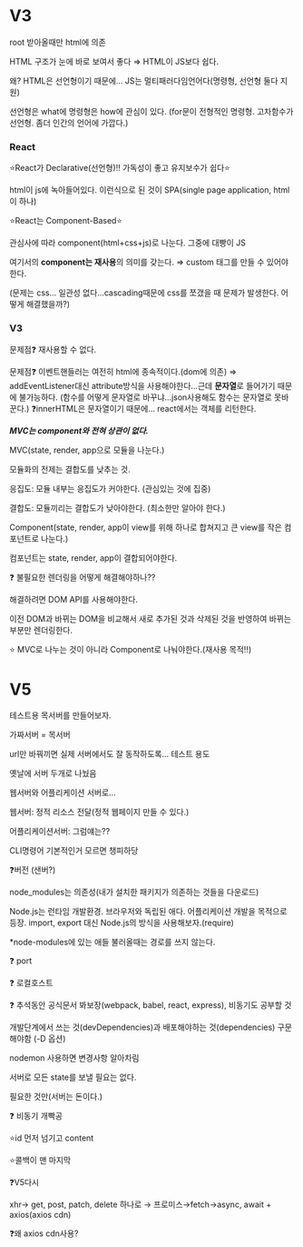 # V3

root 받아올때만 html에 의존

HTML 구조가 눈에 바로 보여서 좋다 ⇒ HTML이 JS보다 쉽다. 

왜? HTML은 선언형이기 때문에… JS는 멀티패러다임언어다(명령형, 선언형 둘다 지원)

선언형은 what에 명령형은 how에 관심이 있다. (for문이 전형적인 명령형. 고차함수가 선언형. 좀더 인간의 언어에 가깝다.)

### React

⭐React가 Declarative(선언형)‼ 가독성이 좋고 유지보수가 쉽다⭐

html이 js에 녹아들어있다. 이런식으로 된 것이 SPA(single page application, html이 하나)

⭐React는 Component-Based⭐

관심사에 따라 component(html+css+js)로 나눈다. 그중에 대빵이 JS

여기서의 **component는 재사용**의 의미를 갖는다. ⇒ custom 태그를 만들 수 있어야 한다. 

(문제는 css... 일관성 없다…cascading때문에 css를 쪼갰을 때 문제가 발생한다. 어떻게 해결했을까?)

### V3

문제점❓ 재사용할 수 없다. 

문제점❓ 이벤트핸들러는 여전히 html에 종속적이다.(dom에 의존) ⇒ addEventListener대신 attribute방식을 사용해야한다…근데 **문자열**로 들어가기 때문에 불가능하다. (함수를 어떻게 문자열로 바꾸냐…json사용해도 함수는 문자열로 못바꾼다.) ❓innerHTML은 문자열이기 때문에… react에서는 객체를 리턴한다. 

***MVC는 component와 전혀 상관이 없다.*** 

MVC(state, render, app으로 모듈을 나눈다.)

모듈화의 전제는 결합도를 낮추는 것. 

응집도: 모듈 내부는 응집도가 커야한다. (관심있는 것에 집중)

결합도: 모듈끼리는 결합도가 낮아야한다. (최소한만 알아야 한다.)

Component(state, render, app이 view를 위해 하나로 합쳐지고 큰 view를 작은 컴포넌트로 나눈다.)

컴포넌트는 state, render, app이 결합되어야한다. 

❓ 불필요한 렌더링을 어떻게 해결해야하나??

해결하려면 DOM API를 사용해야한다. 

이전 DOM과 바뀌는 DOM을 비교해서 새로 추가된 것과 삭제된 것을 반영하여 바뀌는 부분만 렌더링한다. 

⭐ MVC로 나누는 것이 아니라 Component로 나눠야한다.(재사용 목적‼)

# V5

테스트용 목서버를 만들어보자. 

가짜서버 = 목서버

url만 바꿔끼면 실제 서버에서도 잘 동작하도록… 테스트 용도

옛날에 서버 두개로 나눴음

웹서버와 어플리케이션 서버로…

웹서버: 정적 리소스 전달(정적 웹페이지 만들 수 있다.)

어플리케이션서버: 그럼얘는??

CLI명령어 기본적인거 모르면 챙피하당

❓버전 (샌버?)

node_modules는 의존성(내가 설치한 패키지가 의존하는 것들을 다운로드)

Node.js는 런타임 개발환경. 브라우저와 독립된 애다. 어플리케이션 개발을 목적으로 등장. import, export 대신 Node.js의 방식을 사용해보자.(require)

*node-modules에 있는 애들 불러올때는 경로를 쓰지 않는다. 

❓ port

❓ 로컬호스트

❓ 추석동안 공식문서 봐보장(webpack, babel, react, express), 비동기도 공부할 것

개발단계에서 쓰는 것(devDependencies)과 배포해야하는 것(dependencies) 구문해야함 (-D 옵션)

nodemon 사용하면 변경사항 알아차림

서버로 모든 state를 보낼 필요는 없다. 

필요한 것만(서버는 돈이다.)

❓ 비동기 개빡공

⭐id 먼저 넘기고 content

⭐콜백이 맨 마지막

❓V5다시

xhr→ get, post, patch, delete 하나로 → 프로미스→fetch→async, await + axios(axios cdn)

❓왜 axios cdn사용?
